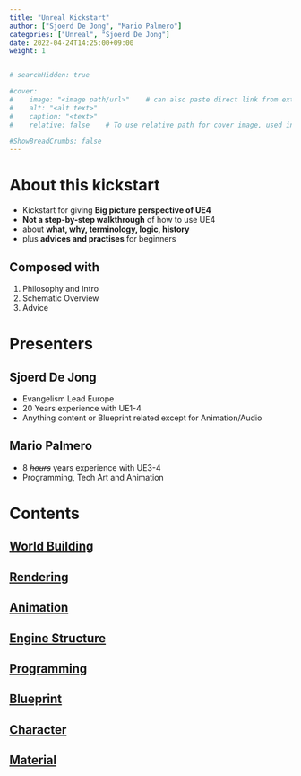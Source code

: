```yaml
---
title: "Unreal Kickstart"
author: ["Sjoerd De Jong", "Mario Palmero"]
categories: ["Unreal", "Sjoerd De Jong"]
date: 2022-04-24T14:25:00+09:00
weight: 1


# searchHidden: true

#cover:
#    image: "<image path/url>"    # can also paste direct link from external site
#    alt: "<alt text>"
#    caption: "<text>"
#    relative: false 	# To use relative path for cover image, used in hugo Page-bundles

#ShowBreadCrumbs: false
---
```


# About this kickstart

- Kickstart for giving **Big picture perspective of UE4**    
- **Not a step-by-step walkthrough** of how to use UE4    
- about **what, why, terminology, logic, history**    
- plus **advices and practises** for beginners    

## Composed with
1. Philosophy and Intro
2. Schematic Overview
3. Advice


# Presenters

## Sjoerd De Jong
- Evangelism Lead Europe
- 20 Years experience with UE1-4
- Anything content or Blueprint related except for Animation/Audio

## Mario Palmero
- 8 ~~_hours_~~ years experience with UE3-4
- Programming, Tech Art and Animation


# Contents
## [World Building](../kickstart_world)
## [Rendering](../kickstart_rendering)
## [Animation]()
## [Engine Structure]()
## [Programming]()
## [Blueprint]()
## [Character]()
## [Material]()
